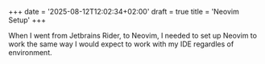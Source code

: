 +++
date = '2025-08-12T12:02:34+02:00'
draft = true
title = 'Neovim Setup'
+++

When I went from Jetbrains Rider, to Neovim, I needed to set up Neovim to work the same way I would expect to work with my IDE regardles of environment.


